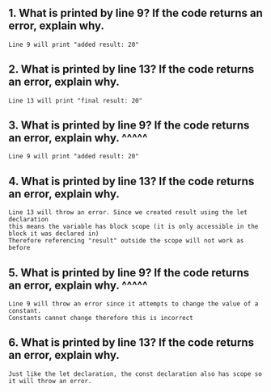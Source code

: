 ## 1. What is printed by line 9? If the code returns an error, explain why. 
    Line 9 will print "added result: 20"

## 2. What is printed by line 13? If the code returns an error, explain why. 
    Line 13 will print "final result: 20"

## 3. What is printed by line 9? If the code returns an error, explain why. ^^^^^
    Line 9 will print "added result: 20"

## 4. What is printed by line 13? If the code returns an error, explain why. 
    Line 13 will throw an error. Since we created result using the let declaration
    this means the variable has block scope (it is only accessible in the block it was declared in)
    Therefore referencing "result" outside the scope will not work as before
  
## 5. What is printed by line 9? If the code returns an error, explain why. ^^^^^
    Line 9 will throw an error since it attempts to change the value of a constant. 
    Constants cannot change therefore this is incorrect
 
## 6. What is printed by line 13? If the code returns an error, explain why.
    Just like the let declaration, the const declaration also has scope so it will throw an error.
 
